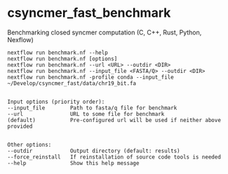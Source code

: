 # csyncmer_fast_benchmark
Benchmarking closed syncmer computation (C, C++, Rust, Python, Nexflow)


    nextflow run benchmark.nf --help
    nextflow run benchmark.nf [options]
    nextflow run benchmark.nf --url <URL> --outdir <DIR>
    nextflow run benchmark.nf --input_file <FASTA/Q> --outdir <DIR>
    nextflow run benchmark.nf -profile conda --input_file ~/Develop/csyncmer_fast/data/chr19_bit.fa


    Input options (priority order):
    --input_file        Path to fasta/q file for benchmark
    --url               URL to some file for benchmark
    (default)           Pre-configured url will be used if neither above provided


    Other options:
    --outdir            Output directory (default: results)
    --force_reinstall   If reinstallation of source code tools is needed
    --help              Show this help message

